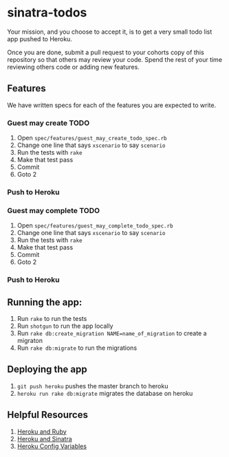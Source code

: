 # sinatra-todos

Your mission, and you choose to accept it, is to get a very small todo list app
pushed to Heroku.


Once you are done, submit a pull request to your cohorts copy of this
repository so that others may review your code. Spend the rest of your time
reviewing others code or adding new features.

## Features
We have written specs for each of the features you are expected to write.

### Guest may create TODO

1. Open `spec/features/guest_may_create_todo_spec.rb`
1. Change one line that says `xscenario` to say `scenario`
1. Run the tests with `rake`
1. Make that test pass
1. Commit
1. Goto 2

### Push to Heroku

### Guest may complete TODO

1. Open `spec/features/guest_may_complete_todo_spec.rb`
1. Change one line that says `xscenario` to say `scenario`
1. Run the tests with `rake`
1. Make that test pass
1. Commit
1. Goto 2

### Push to Heroku

## Running the app:

1. Run `rake` to run the tests
1. Run `shotgun` to run the app locally
1. Run `rake db:create_migration NAME=name_of_migration` to create a migraton
1. Run `rake db:migrate` to run the migrations

## Deploying the app
1. `git push heroku` pushes the master branch to heroku
1. `heroku run rake db:migrate` migrates the database on heroku

## Helpful Resources
1. [Heroku and Ruby](https://devcenter.heroku.com/articles/getting-started-with-ruby#prerequisites)
2. [Heroku and Sinatra](https://devcenter.heroku.com/articles/rack#frameworks)
3. [Heroku Config Variables](https://devcenter.heroku.com/articles/config-vars)
